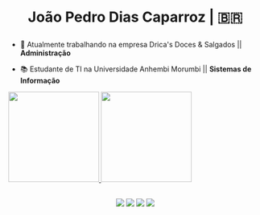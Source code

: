 <div>
  
<h1>
<p align="center"> João Pedro Dias Caparroz | 🇧🇷 
</p>
</h1>
</div>

<div>
  
- 💼 Atualmente trabalhando na empresa Drica's Doces & Salgados || **Administração**

- 📚 Estudante de TI na Universidade Anhembi Morumbi || **Sistemas de Informação**

</div>

<div>
  <a href="https://github.com/jpcaparroz">
  <img height="180em" src="https://github-readme-stats.vercel.app/api?username=jpcaparroz&show_icons=true&theme=graywhite&include_all_commits=true&count_private=true"/>
  <img height="180em" src="https://github-readme-stats.vercel.app/api/top-langs/?username=jpcaparroz&layout=compact&langs_count=7&theme=graywhite"/>
</div>
  
<h2> </h2>
  
<div>
<p align="center">
<a href="https://www.linkedin.com/in/jo%C3%A3o-pedro-dias-caparroz-2b19a1161/" target="_blank"><img src="https://img.shields.io/badge/-LinkedIn-%230077B5?style=for-the-badge&logo=linkedin&logoColor=white" target="_blank"></a> 
<a href = "mailto:jpkook2011@gmail.com"><img src="https://img.shields.io/badge/-Gmail-%23333?style=for-the-badge&logo=gmail&logoColor=white" target="_blank"></a>
<a href="https://instagram.com/joaooo0" target="_blank"><img src="https://img.shields.io/badge/-Instagram-%23E4405F?style=for-the-badge&logo=instagram&logoColor=white" target="_blank"></a>
  <a href="https://twitter.com/jpcaparroz" target="_blank"><img src="https://img.shields.io/badge/Twitter-1DA1F2?style=for-the-badge&logo=twitter&logoColor=white" target="_blank"></a>
</p>
</div>
